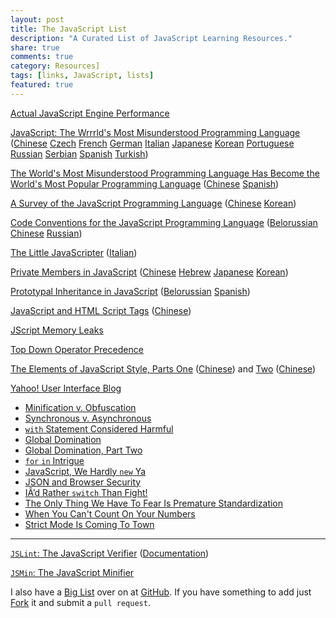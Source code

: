 ```yaml
---
layout: post
title: The JavaScript List
description: "A Curated List of JavaScript Learning Resources."
share: true
comments: true
category: Resources]
tags: [links, JavaScript, lists]
featured: true
---
```


[Actual JavaScript Engine Performance ][1]

[JavaScript:  The Wrrrld's Most Misunderstood Programming Language][2] ([Chinese][3] [Czech][4] [French][5] [German][6] [Italian][7] [Japanese][8] [Korean][9] [Portuguese][10] [Russian][11] [Serbian][12] [Spanish][13] [Turkish][14])

[The World's Most Misunderstood Programming Language Has Become the World's Most Popular Programming Language][15] ([Chinese][16] [Spanish][17])

[A Survey of the JavaScript Programming Language][18] ([Chinese][19] [Korean][20])

[ Code Conventions for the JavaScript Programming Language][21] ([Belorussian][22] [Chinese][23] [Russian][24])

[The Little JavaScripter][25] ([Italian][26])

[Private Members in JavaScript][27] ([Chinese][28] [Hebrew][29] [Japanese][30] [Korean][31])

[Prototypal Inheritance in JavaScript][32] ([Belorussian][33] [Spanish][34])

[JavaScript and HTML Script Tags][35] ([Chinese][36])

[JScript Memory Leaks][37]

[Top Down Operator Precedence][38]

[The Elements of JavaScript Style, Parts One][39] ([Chinese][40]) and [Two][41] ([Chinese][42])

[Yahoo! User Interface Blog][43]

* [Minification v. Obfuscation][44]
* [Synchronous v. Asynchronous][45]
* [`with` Statement Considered Harmful][46]
* [Global Domination][47]
* [Global Domination, Part Two][48]
* [`for` `in` Intrigue][49]
* [JavaScript, We Hardly `new` Ya][50]
* [JSON and Browser Security][51]
* [ IÂ’d Rather `switch` Than Fight!][52]
* [ The Only Thing We Have To Fear Is Premature Standardization][53]
* [ When You Can't Count On Your Numbers][54]
* [ Strict Mode Is Coming To Town][55]

* * *

[`JSLint`: The JavaScript Verifier][56] ([Documentation][57])

[`JSMin`: The JavaScript Minifier][58]

I also have a [Big List](http://katieball.me/big-ass-resource-list/) over on at [GitHub](http://github.com/roachhd). If you have something to add just [Fork](https://github.com/roachhd/big-ass-resource-list/fork) it and submit a `pull request`.


[1]: http://roachhd.github.com/notepad/extras/actual-javascript/performance
[2]: http://javascript.crockford.com/javascript.html
[3]: http://javascript.crockford.com/zh/javascript.html
[4]: http://devel.virtage.com/2009/01/cs-javascript-nejnepochopenejsi-programovaci-jazyk-sveta/
[5]: http://microclub.ch/2012/10/21/javascript-le-langage-de-programmation-le-plus-incompris-du-monde/
[6]: http://www.pseliger.de/translations/Douglas-Crockford/missunderstood-JavaScript.html
[7]: http://eineki.wordpress.com/2009/07/19/javascript-il-linguaggio-di-programmazione-piu-incompreso-del-mondo/
[8]: http://d.hatena.ne.jp/brazil/20050829/1125321936
[9]: http://home.postech.ac.kr/~skyul/javascript.html
[10]: http://javascript.crockford.com/pt/javascript.html
[11]: http://blog.digitalbank.org/2009/02/javascript-javascript-mocha-livescript.html
[12]: http://science.webhostinggeeks.com/ava-na-vishe-pogreshno-skhva-en-programski-ezik-na-svetu-be
[13]: http://javascriptexperts.blogspot.com/2009/03/javascript-el-lennguaje-de-programacion.html
[14]: http://blog.tayfunsen.com/2009/02/javascript-dunyann-en-fazla-yanls.html
[15]: http://javascript.crockford.com/popular.html
[16]: http://www.ajaxjs.com/popular.htm
[17]: http://blog.continuum.cl/?p=18
[18]: http://javascript.crockford.com/survey.html
[19]: http://jinsh2.blogspot.com/2006/12/survey-of-javascript-programming.html
[20]: http://steadypost.net/post/lecture/id/2/
[21]: http://javascript.crockford.com/code.html
[22]: http://pc.de/pages/kodeks-kanvencyi-javaScript
[23]: http://news.csdn.net/n/20080114/112705.html
[24]: http://anton.kovalyov.net/javascript/conventions.html
[25]: http://javascript.crockford.com/little.html
[26]: http://eineki.wordpress.com/2009/08/13/javascript-il-piccolo-programmatore-javascript/
[27]: http://javascript.crockford.com/private.html
[28]: http://javascript.crockford.com/zh/private.html
[29]: http://javascript.crockford.com/he/private.html
[30]: http://d.hatena.ne.jp/brazil/20051028/1130468761
[31]: http://mulriver.egloos.com/4666528
[32]: http://javascript.crockford.com/prototypal.html
[33]: http://webhostingrating.com/libs/prototypal-inheritance-in-javascript-be
[34]: http://blog.continuum.cl/?p=33
[35]: http://javascript.crockford.com/script.html
[36]: http://www.dreamdu.com/blog/2008/08/08/script/
[37]: http://javascript.crockford.com/memory/leak.html
[38]: http://javascript.crockford.com/tdop/tdop.html
[39]: http://javascript.crockford.com/style1.html
[40]: http://dancewithnet.com/2008/01/26/the-elements-of-javascript-style-part-one/
[41]: http://javascript.crockford.com/style2.html
[42]: http://dancewithnet.com/2008/01/30/the-elements-of-javascript-style-part-two/
[43]: http://www.yuiblog.com/
[44]: http://yuiblog.com/blog/2006/03/06/minification-v-obfuscation/
[45]: http://yuiblog.com/blog/2006/04/04/synchronous-v-asynchronous/
[46]: http://yuiblog.com/blog/2006/04/11/with-statement-considered-harmful/
[47]: http://yuiblog.com/blog/2006/06/01/global-domination/
[48]: http://yuiblog.com/blog/2008/04/16/global-domination-part-two/
[49]: http://yuiblog.com/blog/2006/09/26/for-in-intrigue/
[50]: http://yuiblog.com/blog/2006/11/13/javascript-we-hardly-new-ya/
[51]: http://yuiblog.com/blog/2007/04/10/json-and-browser-security/
[52]: http://yuiblog.com/blog/2007/04/25/id-rather-switch-than-fight/
[53]: http://yuiblog.com/blog/2008/08/14/premature-standardization/
[54]: http://yuiblog.com/blog/2009/03/10/when-you-cant-count-on-your-numbers/
[55]: http://www.yuiblog.com/blog/2010/12/14/strict-mode-is-coming-to-town/
[56]: http://www.JSLint.com
[57]: http://www.JSLint.com/lint.html
[58]: http://javascript.crockford.com/jsmin.html
  
